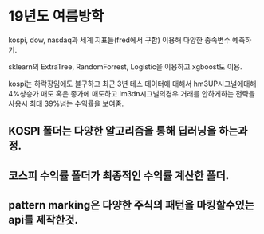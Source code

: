 # 19년도 여름방학

kospi, dow, nasdaq과 세계 지표들(fred에서 구함) 이용해 다양한 종속변수 예측하기.

sklearn의 ExtraTree, RandomForrest, Logistic을 이용하고 xgboost도 이용.

kospi는 하락장임에도 불구하고 최근 3년 테스 데이터에 대해서 hm3UP시그널에대해 4%상승가 매도 혹은 종가에 매도하고 lm3dn시그널의경우 거래를 안하게하는 전략을 사용시 최대 39%넘는 수익률을 보여줌.

## KOSPI 폴더는 다양한 알고리즘을 통해 딥러닝을 하는과정.

## 코스피 수익률 폴더가 최종적인 수익률 계산한 폴더.

## pattern marking은 다양한 주식의 패턴을 마킹할수있는 api를 제작한것.
